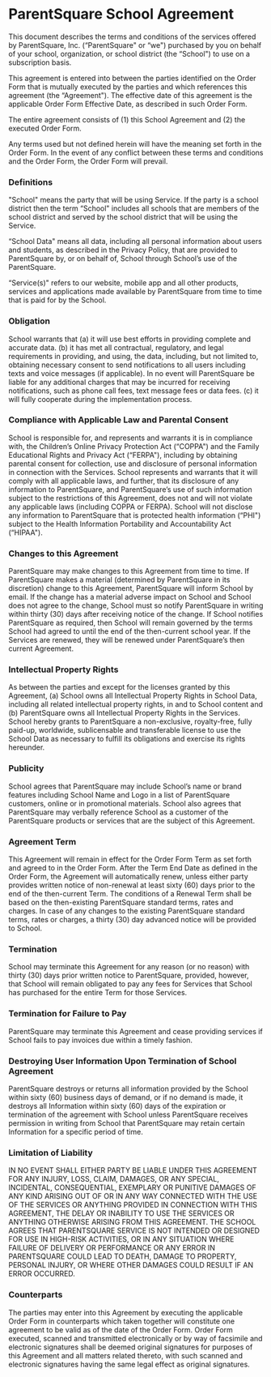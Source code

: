 # ParentSquare School Agreement

This document describes the terms and conditions of the services offered by ParentSquare, Inc. (“ParentSquare" or “we") purchased by you on behalf of your school, organization, or school district (the “School") to use on a subscription basis.

This agreement is entered into between the parties identified on the Order Form that is mutually executed by the parties and which references this agreement (the “Agreement"). The effective date of this agreement is the applicable Order Form Effective Date, as described in such Order Form.

The entire agreement consists of (1) this School Agreement and (2) the executed Order Form.

Any terms used but not defined herein will have the meaning set forth in the Order Form. In the event of any conflict between these terms and conditions and the Order Form, the Order Form will prevail.

### Definitions

"School" means the party that will be using Service. If the party is a school district then the term “School" includes all schools that are members of the school district and served by the school district that will be using the Service.

“School Data" means all data, including all personal information about users and students, as described in the Privacy Policy, that are provided to ParentSquare by, or on behalf of, School through School’s use of the ParentSquare.

“Service(s)" refers to our website, mobile app and all other products, services and applications made available by ParentSquare from time to time that is paid for by the School.

### Obligation

School warrants that (a) it will use best efforts in providing complete and accurate data. (b) it has met all contractual, regulatory, and legal requirements in providing, and using, the data, including, but not limited to, obtaining necessary consent to send notifications to all users including texts and voice messages (if applicable). In no event will ParentSquare be liable for any additional charges that may be incurred for receiving notifications, such as phone call fees, text message fees or data fees. (c) it will fully cooperate during the implementation process.

### Compliance with Applicable Law and Parental Consent

School is responsible for, and represents and warrants it is in compliance with, the Children’s Online Privacy Protection Act (“COPPA") and the Family Educational Rights and Privacy Act (“FERPA"), including by obtaining parental consent for collection, use and disclosure of personal information in connection with the Services. School represents and warrants that it will comply with all applicable laws, and further, that its disclosure of any information to ParentSquare, and ParentSquare’s use of such information subject to the restrictions of this Agreement, does not and will not violate any applicable laws (including COPPA or FERPA). School will not disclose any information to ParentSquare that is protected health information (“PHI") subject to the Health Information Portability and Accountability Act (“HIPAA").

### Changes to this Agreement

ParentSquare may make changes to this Agreement from time to time. If ParentSquare makes a material (determined by ParentSquare in its discretion) change to this Agreement, ParentSquare will inform School by email. If the change has a material adverse impact on School and School does not agree to the change, School must so notify ParentSquare in writing within thirty (30) days after receiving notice of the change. If School notifies ParentSquare as required, then School will remain governed by the terms School had agreed to until the end of the then-current school year. If the Services are renewed, they will be renewed under ParentSquare’s then current Agreement.

### Intellectual Property Rights

As between the parties and except for the licenses granted by this Agreement, (a) School owns all Intellectual Property Rights in School Data, including all related intellectual property rights, in and to School content and (b) ParentSquare owns all Intellectual Property Rights in the Services. School hereby grants to ParentSquare a non-exclusive, royalty-free, fully paid-up, worldwide, sublicensable and transferable license to use the School Data as necessary to fulfill its obligations and exercise its rights hereunder.

### Publicity

School agrees that ParentSquare may include School’s name or brand features including School Name and Logo in a list of ParentSquare customers, online or in promotional materials. School also agrees that ParentSquare may verbally reference School as a customer of the ParentSquare products or services that are the subject of this Agreement.

### Agreement Term

This Agreement will remain in effect for the Order Form Term as set forth and agreed to in the Order Form. After the Term End Date as defined in the Order Form, the Agreement will automatically renew, unless either party provides written notice of non-renewal at least sixty (60) days prior to the end of the then-current Term. The conditions of a Renewal Term shall be based on the then-existing ParentSquare standard terms, rates and charges. In case of any changes to the existing ParentSquare standard terms, rates or charges, a thirty (30) day advanced notice will be provided to School.

### Termination

School may terminate this Agreement for any reason (or no reason) with thirty (30) days prior written notice to ParentSquare, provided, however, that School will remain obligated to pay any fees for Services that School has purchased for the entire Term for those Services.

### Termination for Failure to Pay

ParentSquare may terminate this Agreement and cease providing services if School fails to pay invoices due within a timely fashion.

### Destroying User Information Upon Termination of School Agreement

ParentSquare destroys or returns all information provided by the School within sixty (60) business days of demand, or if no demand is made, it destroys all Information within sixty (60) days of the expiration or termination of the agreement with School unless ParentSquare receives permission in writing from School that ParentSquare may retain certain Information for a specific period of time.

### Limitation of Liability

IN NO EVENT SHALL EITHER PARTY BE LIABLE UNDER THIS AGREEMENT FOR ANY INJURY, LOSS, CLAIM, DAMAGES, OR ANY SPECIAL, INCIDENTAL, CONSEQUENTIAL, EXEMPLARY OR PUNITIVE DAMAGES OF ANY KIND ARISING OUT OF OR IN ANY WAY CONNECTED WITH THE USE OF THE SERVICES OR ANYTHING PROVIDED IN CONNECTION WITH THIS AGREEMENT, THE DELAY OR INABILITY TO USE THE SERVICES OR ANYTHING OTHERWISE ARISING FROM THIS AGREEMENT. THE SCHOOL AGREES THAT PARENTSQUARE SERVICE IS NOT INTENDED OR DESIGNED FOR USE IN HIGH-RISK ACTIVITIES, OR IN ANY SITUATION WHERE FAILURE OF DELIVERY OR PERFORMANCE OR ANY ERROR IN PARENTSQUARE COULD LEAD TO DEATH, DAMAGE TO PROPERTY, PERSONAL INJURY, OR WHERE OTHER DAMAGES COULD RESULT IF AN ERROR OCCURRED.

### Counterparts

The parties may enter into this Agreement by executing the applicable Order Form in counterparts which taken together will constitute one agreement to be valid as of the date of the Order Form. Order Form executed, scanned and transmitted electronically or by way of facsimile and electronic signatures shall be deemed original signatures for purposes of this Agreement and all matters related thereto, with such scanned and electronic signatures having the same legal effect as original signatures.
